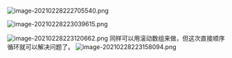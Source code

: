 
![image-20210228222705540.png](WEBRESOURCEfba25dbeb0c6ea0d3b69eb2f5ab441ec.png)

![image-20210228223039615.png](WEBRESOURCE1647b3e1e59cf909fe6d4be6fa37db42.png)

![image-20210228223120662.png](WEBRESOURCE45cf27ab6b2fcfeb86599ea0a998ee72.png)
同样可以用滚动数组来做，但这次直接顺序循环就可以解决问题了。
![image-20210228223158094.png](WEBRESOURCEe48df761121769b3c4e14c1bf8c20f64.png)
